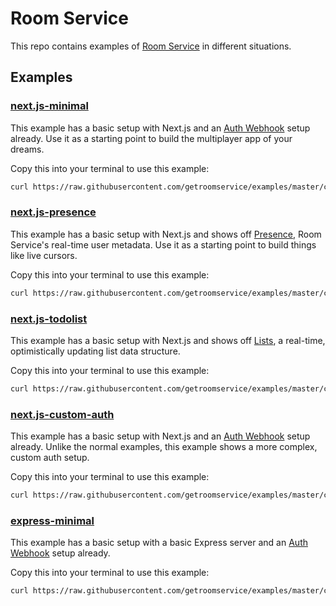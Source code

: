 # Room Service

This repo contains examples of [Room Service](https://docs.roomservice.dev/) in different situations.

## Examples

### [next.js-minimal](https://github.com/getroomservice/examples/tree/master/next.js-minimal)

This example has a basic setup with Next.js and an [Auth Webhook](https://docs.roomservice.dev/docs/concepts/auth) setup already. Use it as a starting point to build the multiplayer app of your dreams.

Copy this into your terminal to use this example:

```sh
curl https://raw.githubusercontent.com/getroomservice/examples/master/create.sh | bash -s -- next.js-minimal
```

### [next.js-presence](https://github.com/getroomservice/examples/tree/master/next.js-presence)

This example has a basic setup with Next.js and shows off [Presence](https://docs.roomservice.dev/docs/concepts/presence), Room Service's real-time user metadata. Use it as a starting point to build things like live cursors.

Copy this into your terminal to use this example:

```sh
curl https://raw.githubusercontent.com/getroomservice/examples/master/create.sh | bash -s -- next.js-presence
```

### [next.js-todolist](https://github.com/getroomservice/examples/tree/master/next.js-todolist)

This example has a basic setup with Next.js and shows off [Lists](https://docs.roomservice.dev/docs/concepts/lists), a real-time, optimistically updating list data structure.

Copy this into your terminal to use this example:

```sh
curl https://raw.githubusercontent.com/getroomservice/examples/master/create.sh | bash -s -- next.js-todolist
```

### [next.js-custom-auth](https://github.com/getroomservice/examples/tree/master/next.js-custom-auth)

This example has a basic setup with Next.js and an [Auth Webhook](https://docs.roomservice.dev/docs/concepts/auth) setup already. Unlike the normal examples, this example shows a more complex, custom auth setup.

Copy this into your terminal to use this example:

```sh
curl https://raw.githubusercontent.com/getroomservice/examples/master/create.sh | bash -s -- next.js-custom-auth
```

### [express-minimal](https://github.com/getroomservice/examples/tree/master/express-minimal)

This example has a basic setup with a basic Express server and an [Auth Webhook](https://docs.roomservice.dev/docs/concepts/auth) setup already.

Copy this into your terminal to use this example:

```sh
curl https://raw.githubusercontent.com/getroomservice/examples/master/create.sh | bash -s -- express-minimal
```
